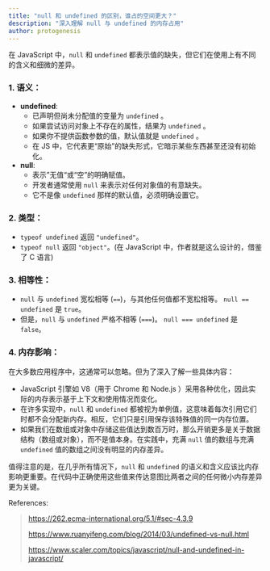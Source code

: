 ```yaml
---
title: "null 和 undefined 的区别，谁占的空间更大？"
description: "深入理解 null 与 undefined 的内存占用"
author: protogenesis
---
```


在 JavaScript 中，```null``` 和 ```undefined``` 都表示值的缺失，但它们在使用上有不同的含义和细微的差异。

### 1. 语义：

- **undefined**:
  - 已声明但尚未分配值的变量为 `undefined` 。
  - 如果尝试访问对象上不存在的属性，结果为 `undefined` 。
  - 如果你不提供函数参数的值，默认值就是 `undefined` 。
  - 在 JS 中，它代表更“原始”的缺失形式，它暗示某些东西甚至还没有初始化。
- **null**:
  - 表示”无值“或“空”的明确赋值。
  - 开发者通常使用 `null` 来表示对任何对象值的有意缺失。
  - 它不是像 `undefined` 那样的默认值，必须明确设置它。

### 2. 类型：

- `typeof undefined` 返回 `"undefined"`。
- `typeof null` 返回 `"object"`。(在 JavaScript 中，作者就是这么设计的，借鉴了 C 语言)

### 3. 相等性：

- `null` 与 `undefined` 宽松相等 (`==`)，与其他任何值都不宽松相等。 `null == undefined` 是 `true`。
- 但是，`null` 与 `undefined` 严格不相等 (`===`)。 `null === undefined` 是 `false`。

### 4. 内存影响：

在大多数应用程序中，这通常可以忽略。但为了深入了解一些具体内容：

- JavaScript 引擎如 V8（用于 Chrome 和 Node.js ）采用各种优化，因此实际的内存表示基于上下文和使用情况而变化。
- 在许多实现中，`null` 和 `undefined` 都被视为单例值，这意味着每次引用它们时都不会分配新内存。相反，它们只是引用保存该特殊值的同一内存位置。
- 如果我们在数组或对象中存储这些值达到数百万时，那么开销更多是关于数据结构（数组或对象），而不是值本身。在实践中，充满 `null` 值的数组与充满 `undefined` 值的数组之间没有明显的内存差异。

值得注意的是，在几乎所有情况下，`null` 和 `undefined` 的语义和含义应该比内存影响更重要。在代码中正确使用这些值来传达意图比两者之间的任何微小内存差异更为关键。



References:

> https://262.ecma-international.org/5.1/#sec-4.3.9
>
> https://www.ruanyifeng.com/blog/2014/03/undefined-vs-null.html
>
> https://www.scaler.com/topics/javascript/null-and-undefined-in-javascript/